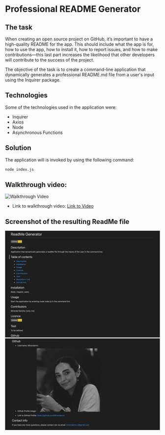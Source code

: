 # Professional README Generator

## The task
When creating an open source project on GitHub, it’s important to have a high-quality README for the app. This should include what the app is for, how to use the app, how to install it, how to report issues, and how to make contributions&mdash;this last part increases the likelihood that other developers will contribute to the success of the project. 

The objective of the task is to create a command-line application that dynamically generates a professional README.md file from a user's input using the Inquirer package. 

## Technologies
Some of the technologies used in the application were:
* Inquirer
* Axios
* Node 
* Asynchronous Functions

## Solution 
The application will is invoked by using the following command:

```bash
node index.js
```

## Walkthrough video:

![Walkthrough Video](./Assets/Walkthrough.gif)

* Link to walkthrough video: [Link to Video](https://drive.google.com/file/d/1fyeg2D3L6TeJeUTlqD0GUY31FeLjV18m/view?usp=sharing)

## Screenshot of the resulting ReadMe file 

![Deployed Image](./Assets/Deployed1.png)
![Deployed Image](./Assets/Deployed2.png)
